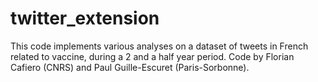# twitter_extension

This code implements various analyses on a dataset of tweets in French related to vaccine, during a 2 and a half year period. Code by Florian Cafiero (CNRS) and Paul Guille-Escuret (Paris-Sorbonne).
